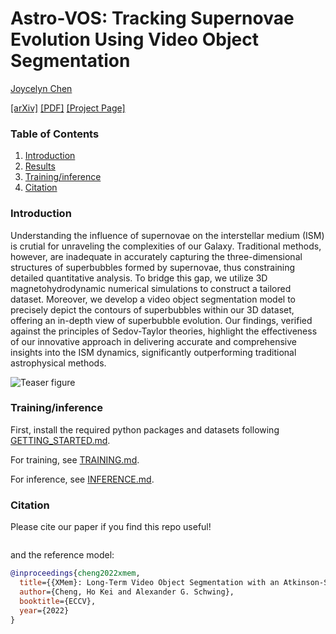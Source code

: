 # Astro-VOS: Tracking Supernovae Evolution Using Video Object Segmentation

[Joycelyn Chen](https://github.com/Joycelyn-Chen)

[[arXiv]]() [[PDF]]() [[Project Page]](https://github.com/Joycelyn-Chen/Astro-VOS.git) 



### Table of Contents

1. [Introduction](#introduction)
2. [Results](docs/RESULTS.md)
3. [Training/inference](#traininginference)
4. [Citation](#citation)

### Introduction
Understanding the influence of supernovae on the interstellar medium (ISM) is crutial for unraveling the complexities of our Galaxy. Traditional methods, however, are inadequate in accurately capturing the three-dimensional structures of superbubbles formed by supernovae, thus constraining detailed quantitative analysis. To bridge this gap, we utilize 3D magnetohydrodynamic numerical simulations to construct a tailored dataset. Moreover, we develop a video object segmentation model to precisely depict the contours of superbubbles within our 3D dataset, offering an in-depth view of superbubble evolution. Our findings, verified against the principles of Sedov-Taylor theories, highlight the effectiveness of our innovative approach in delivering accurate and comprehensive insights into the ISM dynamics, significantly outperforming traditional astrophysical methods.

![Teaser figure](imgs/teaser.png?raw=true)

### Training/inference

First, install the required python packages and datasets following [GETTING_STARTED.md](docs/GETTING_STARTED.md).

For training, see [TRAINING.md](docs/TRAINING.md).


For inference, see [INFERENCE.md](docs/INFERENCE.md).

### Citation

Please cite our paper if you find this repo useful!

```bibtex

```

and the reference model:

```bibtex
@inproceedings{cheng2022xmem,
  title={{XMem}: Long-Term Video Object Segmentation with an Atkinson-Shiffrin Memory Model},
  author={Cheng, Ho Kei and Alexander G. Schwing},
  booktitle={ECCV},
  year={2022}
}
```